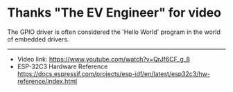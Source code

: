 # Thanks "The EV Engineer" for video

The GPIO driver is often considered the 'Hello World' program in the world of embedded drivers.

---
- Video link: https://www.youtube.com/watch?v=QrJf6CF_g_8
- ESP-32C3 Hardware Reference https://docs.espressif.com/projects/esp-idf/en/latest/esp32c3/hw-reference/index.html
